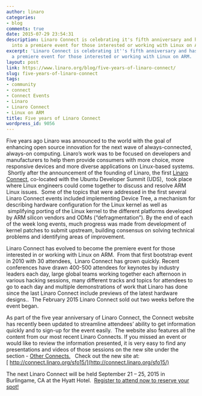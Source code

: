 ```yaml
---
author: linaro
categories:
- blog
comments: true
date: 2015-07-29 23:54:31
description: Linaro Connect is celebrating it's fifth anniversary and has evolved
  into a premiere event for those interested or working with Linux on ARM.
excerpt: 'Linaro Connect is celebrating it''s fifth anniversary and has evolved into
  a premiere event for those interested or working with Linux on ARM.  '
layout: post
link: https://www.linaro.org/blog/five-years-of-linaro-connect/
slug: five-years-of-linaro-connect
tags:
- community
- connect
- Connect Events
- Linaro
- Linaro Connect
- Linux on ARM
title: Five years of Linaro Connect
wordpress_id: 9056
---
```


Five years ago Linaro was announced to the world with the goal of enhancing open source innovation for the next wave of always-connected, always-on computing. Linaro’s work was to be focused on developers and manufacturers to help them provide consumers with more choice, more responsive devices and more diverse applications on Linux-based systems.  Shortly after the announcement of the founding of Linaro, the first [Linaro Connect](http://connect.linaro.org/), co-located with the Ubuntu Developer Summit (UDS),  took place where Linux engineers could come together to discuss and resolve ARM Linux issues.  Some of the topics that were addressed in the first several Linaro Connect events included implementing Device Tree, a mechanism for describing hardware configuration for the Linux kernel as well as  simplifying porting of the Linux kernel to the different platforms developed by ARM silicon vendors and ODMs (“defragmentation”). By the end of each of the week long events, much progress was made from development of kernel patches to submit upstream, building consensus on solving technical problems and identifying areas of improvement.

Linaro Connect has evolved to become the premiere event for those interested in or working with Linux on ARM.  From that first bootstrap event in 2010 with 30 attendees,  Linaro Connect has grown quickly. Recent conferences have drawn 400-500 attendees for keynotes by industry leaders each day, large global teams working together each afternoon in various hacking sessions, many different tracks and topics for attendees to go to each day and multiple demonstrations of work that Linaro has done since the last Linaro Connect include previews of the latest hardware designs..  The February 2015 Linaro Connect sold out two weeks before the event began.

As part of the five year anniversary of Linaro Connect, the Connect website has recently been updated to streamline attendees’ ability to get information quickly and to sign-up for the event easily.  The website also features all the content from our most recent Linaro Connects. If you missed an event or would like to review the information presented, it is very easy to find any presentations and videos of those sessions on the new site under the section - [Other Connects.](http://connect.linaro.org/resources/)   Check out the new site at: [ http://connect.linaro.org/sfo15/](http://connect.linaro.org/sfo15/)

The next Linaro Connect will be held September 21 – 25, 2015 in Burlingame, CA at the Hyatt Hotel.  [Register to attend now to reserve your spot!](http://connect.linaro.org/attend/)